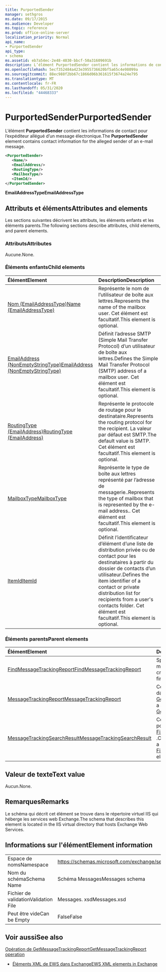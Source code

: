 ```yaml
---
title: PurportedSender
manager: sethgros
ms.date: 09/17/2015
ms.audience: Developer
ms.topic: reference
ms.prod: office-online-server
localization_priority: Normal
api_name:
- PurportedSender
api_type:
- schema
ms.assetid: eb7a54ec-2e48-4030-bbcf-50a31609691b
description: L’élément PurportedSender contient les informations de contact pour l’expéditeur allégué d’un message électronique.
ms.openlocfilehash: 5ecf352484a423e3955736620bf5a65c4e98099a
ms.sourcegitcommit: 88ec988f2bb67c1866d06b361615f3674a24e795
ms.translationtype: MT
ms.contentlocale: fr-FR
ms.lasthandoff: 05/31/2020
ms.locfileid: "44468333"
---
```

# <a name="purportedsender"></a><span data-ttu-id="e77da-103">PurportedSender</span><span class="sxs-lookup"><span data-stu-id="e77da-103">PurportedSender</span></span>

<span data-ttu-id="e77da-104">L’élément **PurportedSender** contient les informations de contact pour l’expéditeur allégué d’un message électronique.</span><span class="sxs-lookup"><span data-stu-id="e77da-104">The **PurportedSender** element contains contact information for the alleged sender of an e-mail message.</span></span> 
  
```XML
<PurportedSender>
   <Name/>
   <EmailAddress/>
   <RoutingType/>
   <MailboxType/>
   <ItemId/>
</PurportedSender>
```

 <span data-ttu-id="e77da-105">**EmailAddressType**</span><span class="sxs-lookup"><span data-stu-id="e77da-105">**EmailAddressType**</span></span>
## <a name="attributes-and-elements"></a><span data-ttu-id="e77da-106">Attributs et éléments</span><span class="sxs-lookup"><span data-stu-id="e77da-106">Attributes and elements</span></span>

<span data-ttu-id="e77da-107">Les sections suivantes décrivent les attributs, les éléments enfants et les éléments parents.</span><span class="sxs-lookup"><span data-stu-id="e77da-107">The following sections describe attributes, child elements, and parent elements.</span></span>
  
### <a name="attributes"></a><span data-ttu-id="e77da-108">Attributs</span><span class="sxs-lookup"><span data-stu-id="e77da-108">Attributes</span></span>

<span data-ttu-id="e77da-109">Aucune.</span><span class="sxs-lookup"><span data-stu-id="e77da-109">None.</span></span>
  
### <a name="child-elements"></a><span data-ttu-id="e77da-110">Éléments enfants</span><span class="sxs-lookup"><span data-stu-id="e77da-110">Child elements</span></span>

|<span data-ttu-id="e77da-111">**Élément**</span><span class="sxs-lookup"><span data-stu-id="e77da-111">**Element**</span></span>|<span data-ttu-id="e77da-112">**Description**</span><span class="sxs-lookup"><span data-stu-id="e77da-112">**Description**</span></span>|
|:-----|:-----|
|[<span data-ttu-id="e77da-113">Nom (EmailAddressType)</span><span class="sxs-lookup"><span data-stu-id="e77da-113">Name (EmailAddressType)</span></span>](name-emailaddresstype.md) <br/> |<span data-ttu-id="e77da-114">Représente le nom de l’utilisateur de boîte aux lettres.</span><span class="sxs-lookup"><span data-stu-id="e77da-114">Represents the name of the mailbox user.</span></span> <span data-ttu-id="e77da-115">Cet élément est facultatif.</span><span class="sxs-lookup"><span data-stu-id="e77da-115">This element is optional.</span></span>  <br/> |
|[<span data-ttu-id="e77da-116">EmailAddress (NonEmptyStringType)</span><span class="sxs-lookup"><span data-stu-id="e77da-116">EmailAddress (NonEmptyStringType)</span></span>](emailaddress-nonemptystringtype.md) <br/> |<span data-ttu-id="e77da-117">Définit l’adresse SMTP (Simple Mail Transfer Protocol) d’un utilisateur de boîte aux lettres.</span><span class="sxs-lookup"><span data-stu-id="e77da-117">Defines the Simple Mail Transfer Protocol (SMTP) address of a mailbox user.</span></span> <span data-ttu-id="e77da-118">Cet élément est facultatif.</span><span class="sxs-lookup"><span data-stu-id="e77da-118">This element is optional.</span></span>  <br/> |
|[<span data-ttu-id="e77da-119">RoutingType (EmailAddress)</span><span class="sxs-lookup"><span data-stu-id="e77da-119">RoutingType (EmailAddress)</span></span>](routingtype-emailaddress.md) <br/> |<span data-ttu-id="e77da-120">Représente le protocole de routage pour le destinataire.</span><span class="sxs-lookup"><span data-stu-id="e77da-120">Represents the routing protocol for the recipient.</span></span> <span data-ttu-id="e77da-121">La valeur par défaut est SMTP.</span><span class="sxs-lookup"><span data-stu-id="e77da-121">The default value is SMTP.</span></span> <span data-ttu-id="e77da-122">Cet élément est facultatif.</span><span class="sxs-lookup"><span data-stu-id="e77da-122">This element is optional.</span></span>  <br/> |
|[<span data-ttu-id="e77da-123">MailboxType</span><span class="sxs-lookup"><span data-stu-id="e77da-123">MailboxType</span></span>](mailboxtype.md) <br/> |<span data-ttu-id="e77da-124">Représente le type de boîte aux lettres représenté par l’adresse de messagerie..</span><span class="sxs-lookup"><span data-stu-id="e77da-124">Represents the type of mailbox that is represented by the e-mail address..</span></span> <span data-ttu-id="e77da-125">Cet élément est facultatif.</span><span class="sxs-lookup"><span data-stu-id="e77da-125">This element is optional.</span></span>  <br/> |
|[<span data-ttu-id="e77da-126">ItemId</span><span class="sxs-lookup"><span data-stu-id="e77da-126">ItemId</span></span>](itemid.md) <br/> |<span data-ttu-id="e77da-127">Définit l’identificateur d’élément d’une liste de distribution privée ou de contact pour les destinataires à partir du dossier de contacts d’un utilisateur.</span><span class="sxs-lookup"><span data-stu-id="e77da-127">Defines the item identifier of a contact or private distribution list for recipients from a user's contacts folder.</span></span> <span data-ttu-id="e77da-128">Cet élément est facultatif.</span><span class="sxs-lookup"><span data-stu-id="e77da-128">This element is optional.</span></span>  <br/> |
   
### <a name="parent-elements"></a><span data-ttu-id="e77da-129">Éléments parents</span><span class="sxs-lookup"><span data-stu-id="e77da-129">Parent elements</span></span>

|<span data-ttu-id="e77da-130">**Élément**</span><span class="sxs-lookup"><span data-stu-id="e77da-130">**Element**</span></span>|<span data-ttu-id="e77da-131">**Description**</span><span class="sxs-lookup"><span data-stu-id="e77da-131">**Description**</span></span>|
|:-----|:-----|
|[<span data-ttu-id="e77da-132">FindMessageTrackingReport</span><span class="sxs-lookup"><span data-stu-id="e77da-132">FindMessageTrackingReport</span></span>](findmessagetrackingreport.md) <br/> |<span data-ttu-id="e77da-133">Spécifie les critères pour les types de messages à rechercher.</span><span class="sxs-lookup"><span data-stu-id="e77da-133">Specifies criteria for the types of messages to find.</span></span>  <br/> |
|[<span data-ttu-id="e77da-134">MessageTrackingReport</span><span class="sxs-lookup"><span data-stu-id="e77da-134">MessageTrackingReport</span></span>](messagetrackingreport.md) <br/> |<span data-ttu-id="e77da-135">Contient un seul message renvoyé dans un [Opération de GetMessageTrackingReport](getmessagetrackingreport-operation.md).</span><span class="sxs-lookup"><span data-stu-id="e77da-135">Contains a single message that is returned in a [GetMessageTrackingReport operation](getmessagetrackingreport-operation.md).</span></span>  <br/> |
|[<span data-ttu-id="e77da-136">MessageTrackingSearchResult</span><span class="sxs-lookup"><span data-stu-id="e77da-136">MessageTrackingSearchResult</span></span>](messagetrackingsearchresult.md) <br/> |<span data-ttu-id="e77da-137">Contient un seul résultat de message pour un élément [FindMessageTrackingReportResponse](findmessagetrackingreportresponse.md) .</span><span class="sxs-lookup"><span data-stu-id="e77da-137">Contains a single message result for a [FindMessageTrackingReportResponse](findmessagetrackingreportresponse.md) element.</span></span>  <br/> |
   
## <a name="text-value"></a><span data-ttu-id="e77da-138">Valeur de texte</span><span class="sxs-lookup"><span data-stu-id="e77da-138">Text value</span></span>

<span data-ttu-id="e77da-139">Aucun.</span><span class="sxs-lookup"><span data-stu-id="e77da-139">None.</span></span>
  
## <a name="remarks"></a><span data-ttu-id="e77da-140">Remarques</span><span class="sxs-lookup"><span data-stu-id="e77da-140">Remarks</span></span>

<span data-ttu-id="e77da-141">Le schéma qui décrit cet élément se trouve dans le répertoire virtuel IIS qui héberge les services web Exchange.</span><span class="sxs-lookup"><span data-stu-id="e77da-141">The schema that describes this element is located in the IIS virtual directory that hosts Exchange Web Services.</span></span>
  
## <a name="element-information"></a><span data-ttu-id="e77da-142">Informations sur l'élément</span><span class="sxs-lookup"><span data-stu-id="e77da-142">Element information</span></span>

|||
|:-----|:-----|
|<span data-ttu-id="e77da-143">Espace de noms</span><span class="sxs-lookup"><span data-stu-id="e77da-143">Namespace</span></span>  <br/> |https://schemas.microsoft.com/exchange/services/2006/messages  <br/> |
|<span data-ttu-id="e77da-144">Nom du schéma</span><span class="sxs-lookup"><span data-stu-id="e77da-144">Schema Name</span></span>  <br/> |<span data-ttu-id="e77da-145">Schéma Messages</span><span class="sxs-lookup"><span data-stu-id="e77da-145">Messages schema</span></span>  <br/> |
|<span data-ttu-id="e77da-146">Fichier de validation</span><span class="sxs-lookup"><span data-stu-id="e77da-146">Validation File</span></span>  <br/> |<span data-ttu-id="e77da-147">Messages. xsd</span><span class="sxs-lookup"><span data-stu-id="e77da-147">Messages.xsd</span></span>  <br/> |
|<span data-ttu-id="e77da-148">Peut être vide</span><span class="sxs-lookup"><span data-stu-id="e77da-148">Can be Empty</span></span>  <br/> |<span data-ttu-id="e77da-149">False</span><span class="sxs-lookup"><span data-stu-id="e77da-149">False</span></span>  <br/> |
   
## <a name="see-also"></a><span data-ttu-id="e77da-150">Voir aussi</span><span class="sxs-lookup"><span data-stu-id="e77da-150">See also</span></span>



[<span data-ttu-id="e77da-151">Opération de GetMessageTrackingReport</span><span class="sxs-lookup"><span data-stu-id="e77da-151">GetMessageTrackingReport operation</span></span>](getmessagetrackingreport-operation.md)


- [<span data-ttu-id="e77da-152">Éléments XML de EWS dans Exchange</span><span class="sxs-lookup"><span data-stu-id="e77da-152">EWS XML elements in Exchange</span></span>](ews-xml-elements-in-exchange.md)

